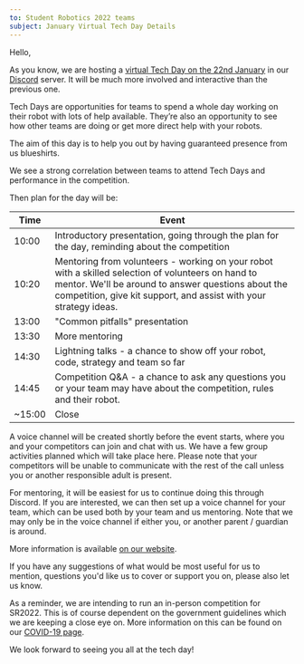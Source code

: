 ```yaml
---
to: Student Robotics 2022 teams
subject: January Virtual Tech Day Details
---
```


Hello,

As you know, we are hosting a [virtual Tech Day on the 22nd January][event-link] in our [Discord](https://studentrobotics.org/docs/team_admin/discord) server. It will be much more involved and interactive than the previous one.

Tech Days are opportunities for teams to spend a whole day working on their
robot with lots of help available. They’re also an opportunity to see how other
teams are doing or get more direct help with your robots.

The aim of this day is to help you out by having guaranteed presence from us blueshirts.

We see a strong correlation between teams to attend Tech Days and performance in the competition.

Then plan for the day will be:

| Time | Event |
|------|-------|
| 10:00 | Introductory presentation, going through the plan for the day, reminding about the competition
| 10:20 | Mentoring from volunteers - working on your robot with a skilled selection of volunteers on hand to mentor. We'll be around to answer questions about the competition, give kit support, and assist with your strategy ideas.
| 13:00 | "Common pitfalls" presentation
| 13:30 | More mentoring
| 14:30 | Lightning talks - a chance to show off your robot, code, strategy and team so far
| 14:45 | Competition Q&A - a chance to ask any questions you or your team may have about the competition, rules and their robot.
| ~15:00 | Close

A voice channel will be created shortly before the event starts, where you and your competitors can join and chat with us. We have a few group activities planned which will take place here. Please note that your competitors will be unable to communicate with the rest of the call unless you or another responsible adult is present.

For mentoring, it will be easiest for us to continue doing this through Discord. If you are interested, we can then set up a voice channel for your team, which can be used both by your team and us mentoring. Note that we may only be in the voice channel if either you, or another parent / guardian is around.

More information is available [on our website][event-link].

If you have any suggestions of what would be most useful for us to mention, questions you'd like us to cover or support you on, please also let us know.

As a reminder, we are intending to run an in-person competition for SR2022. This is of course dependent on the government guidelines which we are keeping a close eye on. More information on this can be found on our [COVID-19 page](https://studentrobotics.org/covid-19/).

We look forward to seeing you all at the tech day!

[event-link]: https://studentrobotics.org/events/sr2022/virtual-tech-day-january/
